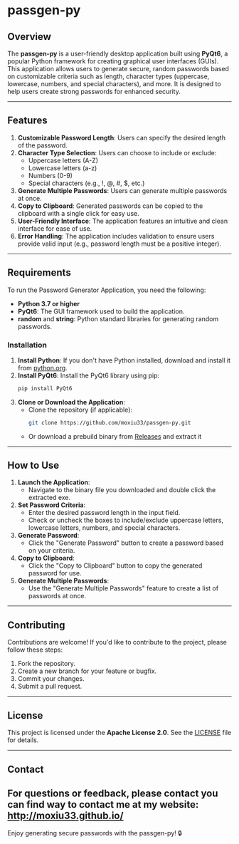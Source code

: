 # passgen-py

## Overview

The **passgen-py** is a user-friendly desktop application built using **PyQt6**, a popular Python framework for creating graphical user interfaces (GUIs). This application allows users to generate secure, random passwords based on customizable criteria such as length, character types (uppercase, lowercase, numbers, and special characters), and more. It is designed to help users create strong passwords for enhanced security.

---

## Features

1. **Customizable Password Length**: Users can specify the desired length of the password.
2. **Character Type Selection**: Users can choose to include or exclude:
   - Uppercase letters (A-Z)
   - Lowercase letters (a-z)
   - Numbers (0-9)
   - Special characters (e.g., !, @, #, $, etc.)
3. **Generate Multiple Passwords**: Users can generate multiple passwords at once.
4. **Copy to Clipboard**: Generated passwords can be copied to the clipboard with a single click for easy use.
5. **User-Friendly Interface**: The application features an intuitive and clean interface for ease of use.
6. **Error Handling**: The application includes validation to ensure users provide valid input (e.g., password length must be a positive integer).

---

## Requirements

To run the Password Generator Application, you need the following:

- **Python 3.7 or higher**
- **PyQt6**: The GUI framework used to build the application.
- **random** and **string**: Python standard libraries for generating random passwords.

### Installation

1. **Install Python**: If you don't have Python installed, download and install it from [python.org](https://www.python.org/).
2. **Install PyQt6**: Install the PyQt6 library using pip:
   ```bash
   pip install PyQt6
   ```
3. **Clone or Download the Application**:
   - Clone the repository (if applicable):
     ```bash
     git clone https://github.com/moxiu33/passgen-py.git
     ```
   - Or download a prebuild binary from [Releases](https://github.com/moxiu33/passgen-py/releases/tag/v1.0) and extract it

---

## How to Use

1. **Launch the Application**:
   - Navigate to the binary file you downloaded and double click the extracted exe.
2. **Set Password Criteria**:
   - Enter the desired password length in the input field.
   - Check or uncheck the boxes to include/exclude uppercase letters, lowercase letters, numbers, and special characters.
3. **Generate Password**:
   - Click the "Generate Password" button to create a password based on your criteria.
4. **Copy to Clipboard**:
   - Click the "Copy to Clipboard" button to copy the generated password for use.
5. **Generate Multiple Passwords**:
   - Use the "Generate Multiple Passwords" feature to create a list of passwords at once.

---

## Contributing

Contributions are welcome! If you'd like to contribute to the project, please follow these steps:

1. Fork the repository.
2. Create a new branch for your feature or bugfix.
3. Commit your changes.
4. Submit a pull request.

---

## License

This project is licensed under the **Apache License 2.0**. See the [LICENSE](https://github.com/moxiu33/passgen-py/blob/main/LICENSE) file for details.

---

## Contact

For questions or feedback, please contact you can find way to contact me at my website:  http://moxiu33.github.io/
---

Enjoy generating secure passwords with the passgen-py! 🔒
